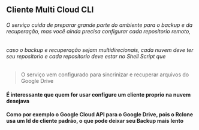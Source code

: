 ## Cliente Multi Cloud CLI


###### O serviço cuida de preparar grande parte do ambiente para o backup e da recuperação, mas você ainda precisa configurar cada repositorio remoto,
###### caso o backup e recuperação sejam multidirecionais, cada nuvem deve ter seu repositorio e cada repositorio deve estar no Shell Script que 

> O serviço vem configurado para sincrinizar e recuperar arquivos do Google Drive

#### É interessante que quem for usar configure um cliente proprio na nuvem desejava

#### Como por exemplo o Google Cloud API para o Google Drive, pois o Rclone usa um Id de cliente padrão, o que pode deixar seu Backup mais lento

# 
